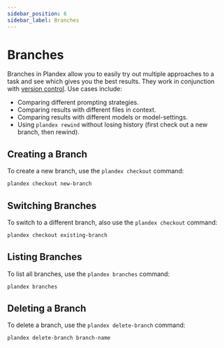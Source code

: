 ```yaml
---
sidebar_position: 6
sidebar_label: Branches
---
```


# Branches

Branches in Plandex allow you to easily try out multiple approaches to a task and see which gives you the best results. They work in conjunction with [version control](./version-control.md). Use cases include:

- Comparing different prompting strategies.
- Comparing results with different files in context.
- Comparing results with different models or model-settings.
- Using `plandex rewind` without losing history (first check out a new branch, then rewind).

## Creating a Branch

To create a new branch, use the `plandex checkout` command:

```bash
plandex checkout new-branch
```

## Switching Branches

To switch to a different branch, also use the `plandex checkout` command:

```bash
plandex checkout existing-branch
```

## Listing Branches

To list all branches, use the `plandex branches` command:

```bash
plandex branches
```

## Deleting a Branch

To delete a branch, use the `plandex delete-branch` command:

```bash
plandex delete-branch branch-name
```
